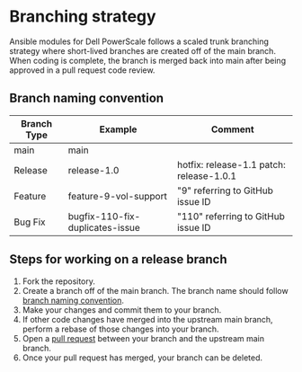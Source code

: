 # Branching strategy

Ansible modules for Dell PowerScale follows a scaled trunk branching strategy where short-lived branches are created off of the main branch. When coding is complete, the branch is merged back into main after being approved in a pull request code review.

## Branch naming convention

|  Branch Type |  Example                          |  Comment                                  |
|--------------|-----------------------------------|-------------------------------------------|
|  main        |  main                             |                                           |
|  Release     |  release-1.0                      |  hotfix: release-1.1 patch: release-1.0.1 |
|  Feature     |  feature-9-vol-support            |  "9" referring to GitHub issue ID         |
|  Bug Fix     |  bugfix-110-fix-duplicates-issue  |  "110" referring to GitHub issue ID       |


## Steps for working on a release branch

1. Fork the repository.
2. Create a branch off of the main branch. The branch name should follow [branch naming convention](#branch-naming-convention).
3. Make your changes and commit them to your branch.
4. If other code changes have merged into the upstream main branch, perform a rebase of those changes into your branch.
5. Open a [pull request](https://github.com/dell/ansible-powerscale/pulls) between your branch and the upstream main branch.
6. Once your pull request has merged, your branch can be deleted.
